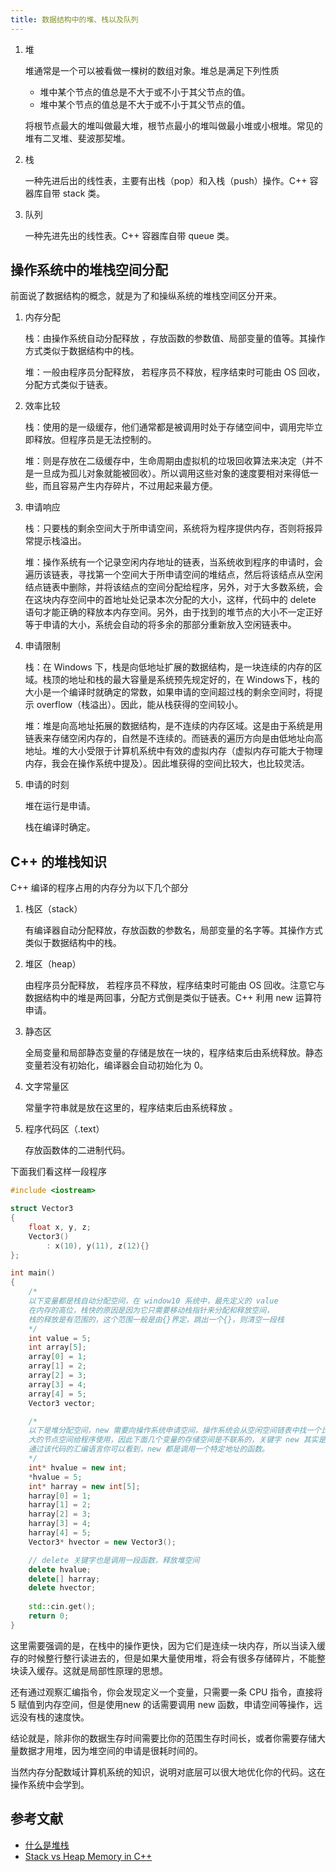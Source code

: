 ```yaml
---
title: 数据结构中的堆、栈以及队列
---
```


1. 堆

   堆通常是一个可以被看做一棵树的数组对象。堆总是满足下列性质

   - 堆中某个节点的值总是不大于或不小于其父节点的值。
   - 堆中某个节点的值总是不大于或不小于其父节点的值。

   将根节点最大的堆叫做最大堆，根节点最小的堆叫做最小堆或小根堆。常见的堆有二叉堆、斐波那契堆。

2. 栈

   一种先进后出的线性表，主要有出栈（pop）和入栈（push）操作。C++ 容器库自带 stack 类。

3. 队列

   一种先进先出的线性表。C++ 容器库自带 queue 类。

## 操作系统中的堆栈空间分配

前面说了数据结构的概念，就是为了和操纵系统的堆栈空间区分开来。

1. 内存分配

   栈：由操作系统自动分配释放 ，存放函数的参数值、局部变量的值等。其操作方式类似于数据结构中的栈。

   堆：一般由程序员分配释放， 若程序员不释放，程序结束时可能由 OS 回收，分配方式类似于链表。

2. 效率比较

   栈：使用的是一级缓存，他们通常都是被调用时处于存储空间中，调用完毕立即释放。但程序员是无法控制的。

   堆：则是存放在二级缓存中，生命周期由虚拟机的垃圾回收算法来决定（并不是一旦成为孤儿对象就能被回收）。所以调用这些对象的速度要相对来得低一些，而且容易产生内存碎片，不过用起来最方便。

3. 申请响应

   栈：只要栈的剩余空间大于所申请空间，系统将为程序提供内存，否则将报异常提示栈溢出。

   堆：操作系统有一个记录空闲内存地址的链表，当系统收到程序的申请时，会遍历该链表，寻找第一个空间大于所申请空间的堆结点，然后将该结点从空闲结点链表中删除，并将该结点的空间分配给程序，另外，对于大多数系统，会在这块内存空间中的首地址处记录本次分配的大小，这样，代码中的 delete 语句才能正确的释放本内存空间。另外，由于找到的堆节点的大小不一定正好等于申请的大小，系统会自动的将多余的那部分重新放入空闲链表中。

4. 申请限制

   栈：在 Windows 下，栈是向低地址扩展的数据结构，是一块连续的内存的区域。栈顶的地址和栈的最大容量是系统预先规定好的，在 Windows下，栈的大小是一个编译时就确定的常数，如果申请的空间超过栈的剩余空间时，将提示 overflow（栈溢出）。因此，能从栈获得的空间较小。

   堆：堆是向高地址拓展的数据结构，是不连续的内存区域。这是由于系统是用链表来存储空闲内存的，自然是不连续的。而链表的遍历方向是由低地址向高地址。堆的大小受限于计算机系统中有效的虚拟内存（虚拟内存可能大于物理内存，我会在操作系统中提及）。因此堆获得的空间比较大，也比较灵活。

5. 申请的时刻

   堆在运行是申请。

   栈在编译时确定。

## C++ 的堆栈知识

C++ 编译的程序占用的内存分为以下几个部分

1. 栈区（stack）

   有编译器自动分配释放，存放函数的参数名，局部变量的名字等。其操作方式类似于数据结构中的栈。

2. 堆区（heap）

    由程序员分配释放， 若程序员不释放，程序结束时可能由 OS 回收。注意它与数据结构中的堆是两回事，分配方式倒是类似于链表。C++ 利用 new 运算符申请。

3. 静态区

   全局变量和局部静态变量的存储是放在一块的，程序结束后由系统释放。静态变量若没有初始化，编译器会自动初始化为 0。

4. 文字常量区

   常量字符串就是放在这里的，程序结束后由系统释放 。

5. 程序代码区（.text）

   存放函数体的二进制代码。

下面我们看这样一段程序

```c++
#include <iostream>

struct Vector3
{
	float x, y, z;
	Vector3() 
		: x(10), y(11), z(12){}
};

int main()
{
    /*
    以下变量都是栈自动分配空间，在 window10 系统中，最先定义的 value
    在内存的高位，栈快的原因是因为它只需要移动栈指针来分配和释放空间，
    栈的释放是有范围的，这个范围一般是由{}界定，跳出一个{}，则清空一段栈
	*/
	int value = 5;  
	int array[5];
	array[0] = 1;
	array[1] = 2;
	array[2] = 3;
	array[3] = 4;
	array[4] = 5;
	Vector3 vector;

    /*
    以下是堆分配空间，new 需要向操作系统申请空间，操作系统会从空闲空间链表中找一个比申请
    大的节点空间给程序使用，因此下面几个变量的存储空间是不联系的，关键字 new 其实是一个函数
    通过该代码的汇编语言你可以看到，new 都是调用一个特定地址的函数。
    */
	int* hvalue = new int;  
	*hvalue = 5;
	int* harray = new int[5];
	harray[0] = 1; 
	harray[1] = 2;
	harray[2] = 3;
	harray[3] = 4;
	harray[4] = 5;
	Vector3* hvector = new Vector3();

    // delete 关键字也是调用一段函数，释放堆空间
	delete hvalue;
	delete[] harray;
	delete hvector;
	
	std::cin.get();
	return 0;
}
```

这里需要强调的是，在栈中的操作更快，因为它们是连续一块内存，所以当读入缓存的时候整行整行读进去的，但是如果大量使用堆，将会有很多存储碎片，不能整块读入缓存。这就是局部性原理的思想。

还有通过观察汇编指令，你会发现定义一个变量，只需要一条 CPU 指令，直接将 5 赋值到内存空间，但是使用new 的话需要调用 new 函数，申请空间等操作，远远没有栈的速度快。

结论就是，除非你的数据生存时间需要比你的范围生存时间长，或者你需要存储大量数据才用堆，因为堆空间的申请是很耗时间的。 	 

当然内存分配数域计算机系统的知识，说明对底层可以很大地优化你的代码。这在操作系统中会学到。

## 参考文献	

- [什么是堆栈](https://baike.baidu.com/item/%E5%A0%86%E6%A0%88/1682032?fr=aladdin)
- [Stack vs Heap Memory in C++](https://www.youtube.com/watch?v=wJ1L2nSIV1s&t=947s)